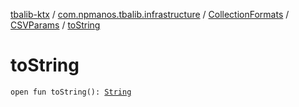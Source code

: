 [tbalib-ktx](../../../index.md) / [com.npmanos.tbalib.infrastructure](../../index.md) / [CollectionFormats](../index.md) / [CSVParams](index.md) / [toString](./to-string.md)

# toString

`open fun toString(): `[`String`](https://kotlinlang.org/api/latest/jvm/stdlib/kotlin/-string/index.html)